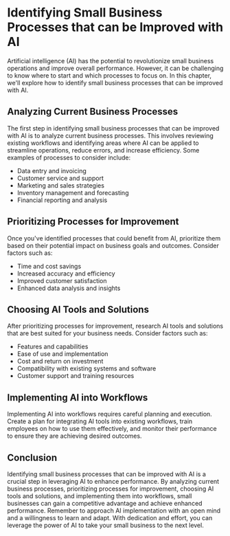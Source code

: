 Identifying Small Business Processes that can be Improved with AI
========================================================================================================================

Artificial intelligence (AI) has the potential to revolutionize small business operations and improve overall performance. However, it can be challenging to know where to start and which processes to focus on. In this chapter, we'll explore how to identify small business processes that can be improved with AI.

Analyzing Current Business Processes
------------------------------------

The first step in identifying small business processes that can be improved with AI is to analyze current business processes. This involves reviewing existing workflows and identifying areas where AI can be applied to streamline operations, reduce errors, and increase efficiency. Some examples of processes to consider include:

* Data entry and invoicing
* Customer service and support
* Marketing and sales strategies
* Inventory management and forecasting
* Financial reporting and analysis

Prioritizing Processes for Improvement
--------------------------------------

Once you've identified processes that could benefit from AI, prioritize them based on their potential impact on business goals and outcomes. Consider factors such as:

* Time and cost savings
* Increased accuracy and efficiency
* Improved customer satisfaction
* Enhanced data analysis and insights

Choosing AI Tools and Solutions
-------------------------------

After prioritizing processes for improvement, research AI tools and solutions that are best suited for your business needs. Consider factors such as:

* Features and capabilities
* Ease of use and implementation
* Cost and return on investment
* Compatibility with existing systems and software
* Customer support and training resources

Implementing AI into Workflows
------------------------------

Implementing AI into workflows requires careful planning and execution. Create a plan for integrating AI tools into existing workflows, train employees on how to use them effectively, and monitor their performance to ensure they are achieving desired outcomes.

Conclusion
----------

Identifying small business processes that can be improved with AI is a crucial step in leveraging AI to enhance performance. By analyzing current business processes, prioritizing processes for improvement, choosing AI tools and solutions, and implementing them into workflows, small businesses can gain a competitive advantage and achieve enhanced performance. Remember to approach AI implementation with an open mind and a willingness to learn and adapt. With dedication and effort, you can leverage the power of AI to take your small business to the next level.
